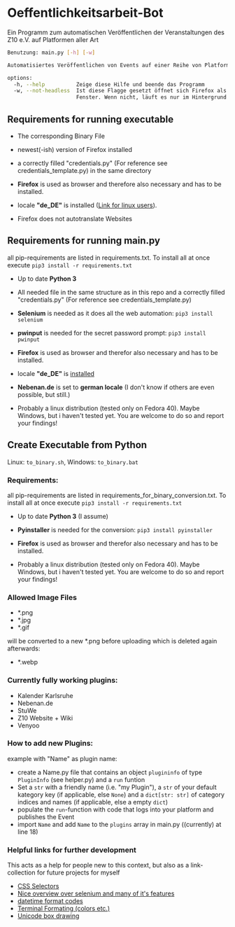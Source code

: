 # Oeffentlichkeitsarbeit-Bot
Ein Programm zum automatischen Veröffentlichen der Veranstaltungen des Z10 e.V. auf Platformen aller Art

``` sh
Benutzung: main.py [-h] [-w]

Automatisiertes Veröffentlichen von Events auf einer Reihe von Platformen

options:
  -h, --help          Zeige diese Hilfe und beende das Programm
  -w, --not-headless  Ist diese Flagge gesetzt öffnet sich Firefox als
                      Fenster. Wenn nicht, läuft es nur im Hintergrund
```


## Requirements for running executable

- The corresponding Binary File

- newest(-ish) version of Firefox installed

- a correctly filled "credentials.py" (For reference see credentials_template.py) in the same directory

- **Firefox** is used as browser and therefore also necessary and has to be installed.

- locale **"de_DE"** is installed ([Link for linux users](https://ubuntuforums.org/showthread.php?t=196414)).

- Firefox does not autotranslate Websites

## Requirements for running main.py

all pip-requirements are listed in requirements.txt. To install all at once execute `pip3 install -r requirements.txt`

- Up to date **Python 3**

- All needed file in the same structure as in this repo and a correctly filled "credentials.py" (For reference see credentials_template.py)

- **Selenium** is needed as it does all the web automation: `pip3 install selenium`

- **pwinput** is needed for the secret password prompt: `pip3 install pwinput`

- **Firefox** is used as browser and therefor also necessary and has to be installed.

- locale **"de_DE"** is [installed](https://ubuntuforums.org/showthread.php?t=196414)

- **Nebenan.de** is set to **german locale** (I don't know if others are even possible, but still.)

- Probably a linux distribution (tested only on Fedora 40). Maybe Windows, but i haven't tested yet. You are welcome to do so and report your findings!

## Create Executable from Python

Linux: `to_binary.sh`, Windows: `to_binary.bat`

### Requirements:

all pip-requirements are listed in requirements_for_binary_conversion.txt. To install all at once execute `pip3 install -r requirements.txt`

- Up to date **Python 3** (I assume)

- **Pyinstaller** is needed for the conversion: `pip3 install pyinstaller`

- **Firefox** is used as browser and therefor also necessary and has to be installed.

- Probably a linux distribution (tested only on Fedora 40). Maybe Windows, but i haven't tested yet. You are welcome to do so and report your findings!

### Allowed Image Files
- *.png
- *.jpg
- *.gif

will be converted to a new *.png before uploading which is deleted again afterwards:
- *.webp

### Currently fully working plugins:
- Kalender Karlsruhe
- Nebenan.de
- StuWe
- Z10 Website + Wiki
- Venyoo

### How to add new Plugins:
example with "Name" as plugin name:
- create a Name.py file that contains an object `plugininfo` of type `PluginInfo` (see helper.py) and a `run` funtion
- Set a `str` with a friendly name (i.e. "my Plugin"), a `str` of your default kategory key (if applicable, else `None`) and a `dict[str: str]` of category indices and names (if applicable, else a empty `dict`)
- populate the `run`-function with code that logs into your platform and publishes the Event
- import `Name` and add `Name` to the `plugins` array in main.py ((currently) at line 18)

### Helpful links for further development
This acts as a help for people new to this context, but also as a link-collection for future projects for myself
- [CSS Selectors](https://www.w3schools.com/cssref/css_selectors.php)
- [Nice overview over selenium and many of it's features](https://pythonexamples.org/python-selenium-introduction/)
- [datetime format codes](https://www.geeksforgeeks.org/python-datetime-strptime-function/)
- [Terminal Formating (colors etc.)](https://stackoverflow.com/questions/4842424/list-of-ansi-color-escape-sequences)
- [Unicode box drawing](https://en.wikipedia.org/wiki/Box-drawing_characters)
